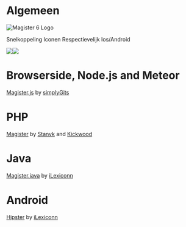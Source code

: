 Algemeen
===
![Magister 6 Logo](https://martinus.magister.net/Content/app/images/startup-image2.png)

Snelkoppeling Iconen
Respectievelijk Ios/Android 

![](https://martinus.magister.net/content/app/images/apple/apple-touch-icon-152x152.png)![](https://martinus.magister.net/content/app/images/android/drawable-xxhdpi/ic_launcher.png)

Browserside, Node.js and Meteor
===
[Magister.js](http://simplygits.github.io/MagisterJS/) by [simplyGits](https://github.com/simplyGits)

PHP
===
[Magister](https://github.com/Stanvk/Magister) by [Stanvk](https://github.com/Stanvk) and [Kickwood](https://github.com/kickwood)

Java
===
[Magister.java](https://github.com/iLexiconn/Magister.java) by [iLexiconn](https://github.com/iLexiconn)

Android
===
[Hipster](https://github.com/iLexiconn/Hipster) by [iLexiconn](https://github.com/iLexiconn)
